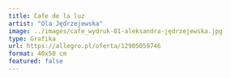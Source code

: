 ```yaml
---
title: Cafe de la luz
artist: "Ola Jędrzejewska"
image: ../images/cafe_wydruk-01-aleksandra-jędrzejewska.jpg
type: Grafika
url: https://allegro.pl/oferta/12905059746
format: 40x50 cm
featured: false
---
```

 
